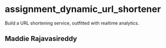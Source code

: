 # assignment_dynamic_url_shortener
Build a URL shortening service, outfitted with realtime analytics.


## Maddie Rajavasireddy
